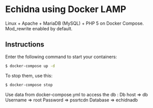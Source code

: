 
# Echidna using Docker LAMP
Linux + Apache + MariaDB (MySQL) + PHP 5 on Docker Compose. Mod_rewrite enabled by default.

## Instructions

Enter the following command to start your containers:
```bash
$ docker-compose up -d
```

To stop them, use this:
```bash
$ docker-compose stop
```
Use data from docker-compose.yml to access the db :
Db host => db
Username => root
Password => pssrtcdn
Database => echidnadb
